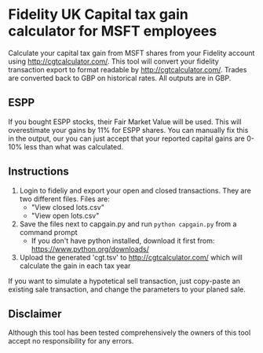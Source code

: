 # Fidelity UK Capital tax gain calculator for MSFT employees
Calculate your capital tax gain from MSFT shares from your Fidelity account using http://cgtcalculator.com/. This tool will convert your fidelity transaction export to format readable by http://cgtcalculator.com/. Trades are converted back to GBP on historical rates. All outputs are in GBP.

## ESPP
If you bought ESPP stocks, their Fair Market Value will be used. This will overestimate your gains by 11% for ESPP shares. You can manually fix this in the output, our you can just accept that your reported capital gains are 0-10% less than what was calculated.

## Instructions
1. Login to fideliy and export your open and closed transactions. They are two different files. Files are:
    - "View closed lots.csv"
    - "View open lots.csv"
2. Save the files next to capgain.py and run `python capgain.py` from a command prompt
    - If you don't have python installed, download it first from: https://www.python.org/downloads/
3. Upload the generated 'cgt.tsv' to http://cgtcalculator.com/ which will calculate the gain in each tax year

If you want to simulate a hypotetical sell transaction, just copy-paste an existing sale transaction, and change the parameters to your planed sale.

## Disclaimer
Although this tool has been tested comprehensively the owners of this tool accept no responsibility for any errors.